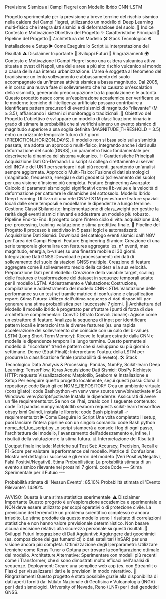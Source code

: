 Previsione Sismica ai Campi Flegrei con Modello Ibrido CNN-LSTM

Progetto sperimentale per la previsione a breve termine del rischio sismico nella caldera dei Campi Flegrei, utilizzando un modello di Deep Learning multi-fisico che integra dati sismici e di deformazione del suolo.
📜 Indice
Contesto e Motivazione
Obiettivo del Progetto
✨ Caratteristiche Principali
🔧 Pipeline del Progetto
🧠 Architettura del Modello
🛠️ Stack Tecnologico
⚙️ Installazione e Setup
▶️ Come Eseguire lo Script
📊 Interpretazione dei Risultati
⚠️ Disclaimer Importante
🚀 Sviluppi Futuri
🙏 Ringraziamenti
🌍 Contesto e Motivazione
I Campi Flegrei sono una caldera vulcanica attiva situata a ovest di Napoli, una delle aree a più alto rischio vulcanico al mondo a causa della sua intensa urbanizzazione. L'area è soggetta al fenomeno del bradisismo: un lento sollevamento e abbassamento del suolo accompagnato da un'intensa attività sismica a bassa magnitudo.
Dal 2005, è in corso una nuova fase di sollevamento che ha causato un'escalation della sismicità, generando preoccupazione tra la popolazione e le autorità. Questo progetto nasce come un'esplorazione accademica per verificare se le moderne tecniche di intelligenza artificiale possano contribuire a identificare pattern precursori di eventi sismici di magnitudo "rilevante" (M ≥ 3.5), affiancando i sistemi di monitoraggio tradizionali.
🎯 Obiettivo del Progetto
L'obiettivo è sviluppare un modello di classificazione binaria in grado di stimare la probabilità che si verifichi almeno un evento sismico di magnitudo superiore a una soglia definita (MAGNITUDE_THRESHOLD = 3.5) entro un orizzonte temporale futuro di 7 giorni (PREDICTION_HORIZON_DAYS).
Il modello non si basa solo sulla sismicità passata, ma adotta un approccio multi-fisico, integrando anche i dati sulla deformazione del suolo (GNSS), un parametro fisico fondamentale per descrivere la dinamica del sistema vulcanico.
✨ Caratteristiche Principali
Acquisizione Dati On-Demand: Lo script si collega direttamente ai server dell'INGV e del UNR per scaricare i dati più recenti, garantendo un'analisi sempre aggiornata.
Approccio Multi-Fisico: Fusione di dati sismologici (magnitudo, frequenza, energia) e dati geodetici (sollevamento del suolo) per una visione d'insieme più completa.
Feature Engineering Avanzato: Calcolo di parametri sismologici significativi come il b-value e la velocità di deformazione per catturare le dinamiche del sottosuolo.
Modello Ibrido Deep Learning: Utilizzo di una rete CNN-LSTM per estrarre feature spaziali locali dalle serie temporali e modellarne le dipendenze a lungo termine.
Gestione Classi Sbilanciate: Implementazione di class_weight per gestire la rarità degli eventi sismici rilevanti e addestrare un modello più robusto.
Pipeline End-to-End: Il progetto copre l'intero ciclo di vita: acquisizione dati, pre-processing, training, valutazione e stima predittiva finale.
🔧 Pipeline del Progetto
Il processo è suddiviso in 5 passi logici e automatizzati:
Acquisizione Dati Sismici: Download del catalogo eventi sismici dall'INGV per l'area dei Campi Flegrei.
Feature Engineering Sismico: Creazione di una serie temporale giornaliera con features aggregate (es. n° eventi, max magnitudo, energia, b-value) su una finestra mobile di 30 giorni.
Integrazione Dati GNSS: Download e processamento dei dati di sollevamento del suolo da stazioni GNSS multiple. Creazione di feature aggregate come il sollevamento medio della caldera e la sua velocità.
Preparazione Dati per il Modello: Creazione della variabile target, scaling delle features e trasformazione del dataset in sequenze temporali adatte per il modello LSTM.
Addestramento e Valutazione: Costruzione, compilazione e addestramento del modello CNN-LSTM. Valutazione delle performance su un test set tramite matrice di confusione e classification report.
Stima Futura: Utilizzo dell'ultima sequenza di dati disponibili per generare una stima probabilistica per i successivi 7 giorni.
🧠 Architettura del Modello
Il modello ibrido è progettato per sfruttare i punti di forza di due architetture complementari:
Conv1D (Strato Convoluzionale): Agisce come un estrattore di feature. Analizza la sequenza di input per identificare pattern locali e interazioni tra le diverse features (es. una rapida accelerazione del sollevamento che coincide con un calo del b-value).
LSTM (Long Short-Term Memory): Riceve le feature estratte dalla CNN e modella le dipendenze temporali a lungo termine. Questo permette al modello di "ricordare" trend e pattern che si sviluppano su più giorni o settimane.
Dense (Strati Finali): Interpretano l'output della LSTM per produrre la classificazione finale (probabilità di evento).
🛠️ Stack Tecnologico
Data Analysis & Processing: Pandas, NumPy, Scikit-learn
Deep Learning: TensorFlow, Keras
Acquisizione Dati Sismici: ObsPy
Richieste HTTP: requests
Visualizzazione: Matplotlib, Seaborn
⚙️ Installazione e Setup
Per eseguire questo progetto localmente, segui questi passi:
Clona il repository:
code
Bash
git 
cd NOME_REPOSITORY
Crea un ambiente virtuale (consigliato):
code
Bash
python -m venv venv
source venv/bin/activate  # Su Windows: venv\Scripts\activate
Installa le dipendenze:
Assicurati di avere un file requirements.txt. Se non ce l'hai, crealo con il seguente contenuto:
code
Txt
pandas
numpy
matplotlib
seaborn
requests
scikit-learn
tensorflow
obspy
lxml
Quindi, installa le librerie:
code
Bash
pip install -r requirements.txt
▶️ Come Eseguire lo Script
Una volta completato il setup, puoi lanciare l'intera pipeline con un singolo comando:
code
Bash
python nome_del_tuo_script.py
Lo script stamperà a console i log di ogni passo, l'architettura del modello, l'avanzamento dell'addestramento e, infine, i risultati della valutazione e la stima futura.
📊 Interpretazione dei Risultati
L'output finale include:
Metriche sul Test Set: Accuracy, Precision, Recall e F1-Score per valutare le performance del modello.
Matrice di Confusione: Mostra nel dettaglio i successi e gli errori del modello (Veri Positivi/Negativi, Falsi Positivi/Negativi).
Stima Probabilistica: La probabilità stimata di un evento sismico rilevante nei prossimi 7 giorni.
code
Code
--- Stima Sperimentale per il Futuro ---

Probabilità stimata di 'Nessun Evento': 85.10%
Probabilità stimata di 'Evento Rilevante': 14.90%

AVVISO: Questa è una stima statistica sperimentale.
⚠️ Disclaimer Importante
Questo progetto è un'esplorazione accademica e sperimentale e NON deve essere utilizzato per scopi operativi o di protezione civile. La previsione dei terremoti è un problema scientifico complesso e ancora irrisolto. Le stime prodotte da questo modello sono il risultato di correlazioni statistiche e non hanno valore previsionale deterministico. Non basare alcuna decisione relativa alla sicurezza personale su questi risultati.
🚀 Sviluppi Futuri
Integrazione di Dati Aggiuntivi: Aggiungere dati geochimici (es. composizione dei gas fumarolici) o dati satellitari (InSAR) per una visione ancora più completa.
Ottimizzazione degli Iperparametri: Utilizzare tecniche come Keras Tuner o Optuna per trovare la configurazione ottimale del modello.
Architetture Alternative: Sperimentare con modelli più recenti come i Transformer, che si sono dimostrati molto efficaci nell'analisi di sequenze.
Deployment: Creare una semplice web app (es. con Streamlit o Flask) per visualizzare i dati e le previsioni in modo interattivo.
🙏 Ringraziamenti
Questo progetto è stato possibile grazie alla disponibilità di dati aperti forniti da:
Istituto Nazionale di Geofisica e Vulcanologia (INGV) per i dati sismologici.
University of Nevada, Reno (UNR) per i dati geodetici GNSS.
